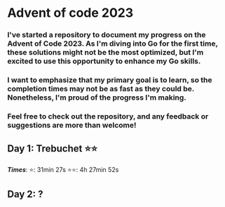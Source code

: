 # Advent of code 2023

### I've started a repository to document my progress on the Advent of Code 2023. As I'm diving into Go for the first time, these solutions might not be the most optimized, but I'm excited to use this opportunity to enhance my Go skills.

### I want to emphasize that my primary goal is to learn, so the completion times may not be as fast as they could be. Nonetheless, I'm proud of the progress I'm making.

### Feel free to check out the repository, and any feedback or suggestions are more than welcome!

## Day 1: Trebuchet ⭐⭐
**_Times_**:
⭐: 31min 27s
⭐⭐: 4h 27min 52s
## Day 2: ?